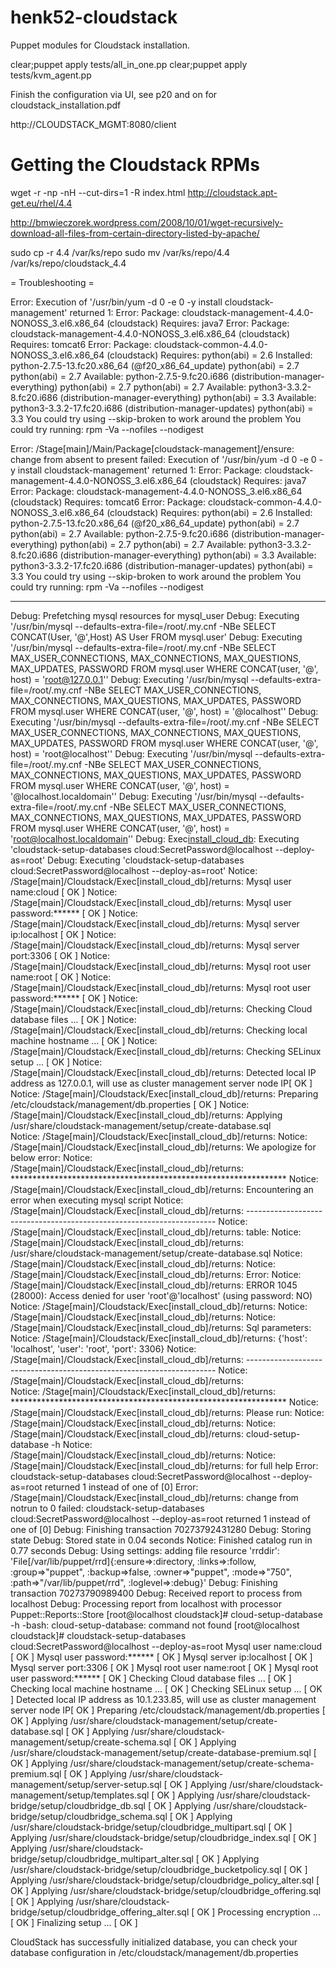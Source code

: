 henk52-cloudstack
=================

Puppet modules for Cloudstack installation.

  clear;puppet apply tests/all_in_one.pp 
  clear;puppet apply tests/kvm_agent.pp 


Finish the configuration via UI, see p20 and on for cloudstack_installation.pdf

http://CLOUDSTACK_MGMT:8080/client




# Getting the Cloudstack RPMs
wget -r -np -nH --cut-dirs=1 -R index.html http://cloudstack.apt-get.eu/rhel/4.4

http://bmwieczorek.wordpress.com/2008/10/01/wget-recursively-download-all-files-from-certain-directory-listed-by-apache/

sudo cp -r 4.4 /var/ks/repo
sudo mv /var/ks/repo/4.4 /var/ks/repo/cloudstack_4.4


= Troubleshooting =

Error: Execution of '/usr/bin/yum -d 0 -e 0 -y install cloudstack-management' returned 1: Error: Package: cloudstack-management-4.4.0-NONOSS_3.el6.x86_64 (cloudstack)
           Requires: java7
Error: Package: cloudstack-management-4.4.0-NONOSS_3.el6.x86_64 (cloudstack)
           Requires: tomcat6
Error: Package: cloudstack-common-4.4.0-NONOSS_3.el6.x86_64 (cloudstack)
           Requires: python(abi) = 2.6
           Installed: python-2.7.5-13.fc20.x86_64 (@f20_x86_64_update)
               python(abi) = 2.7
               python(abi) = 2.7
           Available: python-2.7.5-9.fc20.i686 (distribution-manager-everything)
               python(abi) = 2.7
               python(abi) = 2.7
           Available: python3-3.3.2-8.fc20.i686 (distribution-manager-everything)
               python(abi) = 3.3
           Available: python3-3.3.2-17.fc20.i686 (distribution-manager-updates)
               python(abi) = 3.3
 You could try using --skip-broken to work around the problem
 You could try running: rpm -Va --nofiles --nodigest

Error: /Stage[main]/Main/Package[cloudstack-management]/ensure: change from absent to present failed: Execution of '/usr/bin/yum -d 0 -e 0 -y install cloudstack-management' returned 1: Error: Package: cloudstack-management-4.4.0-NONOSS_3.el6.x86_64 (cloudstack)
           Requires: java7
Error: Package: cloudstack-management-4.4.0-NONOSS_3.el6.x86_64 (cloudstack)
           Requires: tomcat6
Error: Package: cloudstack-common-4.4.0-NONOSS_3.el6.x86_64 (cloudstack)
           Requires: python(abi) = 2.6
           Installed: python-2.7.5-13.fc20.x86_64 (@f20_x86_64_update)
               python(abi) = 2.7
               python(abi) = 2.7
           Available: python-2.7.5-9.fc20.i686 (distribution-manager-everything)
               python(abi) = 2.7
               python(abi) = 2.7
           Available: python3-3.3.2-8.fc20.i686 (distribution-manager-everything)
               python(abi) = 3.3
           Available: python3-3.3.2-17.fc20.i686 (distribution-manager-updates)
               python(abi) = 3.3
 You could try using --skip-broken to work around the problem
 You could try running: rpm -Va --nofiles --nodigest


---

Debug: Prefetching mysql resources for mysql_user
Debug: Executing '/usr/bin/mysql --defaults-extra-file=/root/.my.cnf -NBe SELECT CONCAT(User, '@',Host) AS User FROM mysql.user'
Debug: Executing '/usr/bin/mysql --defaults-extra-file=/root/.my.cnf -NBe SELECT MAX_USER_CONNECTIONS, MAX_CONNECTIONS, MAX_QUESTIONS, MAX_UPDATES, PASSWORD FROM mysql.user WHERE CONCAT(user, '@', host) = 'root@127.0.0.1''
Debug: Executing '/usr/bin/mysql --defaults-extra-file=/root/.my.cnf -NBe SELECT MAX_USER_CONNECTIONS, MAX_CONNECTIONS, MAX_QUESTIONS, MAX_UPDATES, PASSWORD FROM mysql.user WHERE CONCAT(user, '@', host) = '@localhost''
Debug: Executing '/usr/bin/mysql --defaults-extra-file=/root/.my.cnf -NBe SELECT MAX_USER_CONNECTIONS, MAX_CONNECTIONS, MAX_QUESTIONS, MAX_UPDATES, PASSWORD FROM mysql.user WHERE CONCAT(user, '@', host) = 'root@localhost''
Debug: Executing '/usr/bin/mysql --defaults-extra-file=/root/.my.cnf -NBe SELECT MAX_USER_CONNECTIONS, MAX_CONNECTIONS, MAX_QUESTIONS, MAX_UPDATES, PASSWORD FROM mysql.user WHERE CONCAT(user, '@', host) = '@localhost.localdomain''
Debug: Executing '/usr/bin/mysql --defaults-extra-file=/root/.my.cnf -NBe SELECT MAX_USER_CONNECTIONS, MAX_CONNECTIONS, MAX_QUESTIONS, MAX_UPDATES, PASSWORD FROM mysql.user WHERE CONCAT(user, '@', host) = 'root@localhost.localdomain''
Debug: Exec[install_cloud_db](provider=posix): Executing 'cloudstack-setup-databases cloud:SecretPassword@localhost --deploy-as=root'
Debug: Executing 'cloudstack-setup-databases cloud:SecretPassword@localhost --deploy-as=root'
Notice: /Stage[main]/Cloudstack/Exec[install_cloud_db]/returns: Mysql user name:cloud                                                           [ OK ]
Notice: /Stage[main]/Cloudstack/Exec[install_cloud_db]/returns: Mysql user password:******                                                      [ OK ]
Notice: /Stage[main]/Cloudstack/Exec[install_cloud_db]/returns: Mysql server ip:localhost                                                       [ OK ]
Notice: /Stage[main]/Cloudstack/Exec[install_cloud_db]/returns: Mysql server port:3306                                                          [ OK ]
Notice: /Stage[main]/Cloudstack/Exec[install_cloud_db]/returns: Mysql root user name:root                                                       [ OK ]
Notice: /Stage[main]/Cloudstack/Exec[install_cloud_db]/returns: Mysql root user password:******                                                 [ OK ]
Notice: /Stage[main]/Cloudstack/Exec[install_cloud_db]/returns: Checking Cloud database files ...                                               [ OK ]
Notice: /Stage[main]/Cloudstack/Exec[install_cloud_db]/returns: Checking local machine hostname ...                                             [ OK ]
Notice: /Stage[main]/Cloudstack/Exec[install_cloud_db]/returns: Checking SELinux setup ...                                                      [ OK ]
Notice: /Stage[main]/Cloudstack/Exec[install_cloud_db]/returns: Detected local IP address as 127.0.0.1, will use as cluster management server node IP[ OK ]
Notice: /Stage[main]/Cloudstack/Exec[install_cloud_db]/returns: Preparing /etc/cloudstack/management/db.properties                              [ OK ]
Notice: /Stage[main]/Cloudstack/Exec[install_cloud_db]/returns: Applying /usr/share/cloudstack-management/setup/create-database.sql             
Notice: /Stage[main]/Cloudstack/Exec[install_cloud_db]/returns: 
Notice: /Stage[main]/Cloudstack/Exec[install_cloud_db]/returns: We apologize for below error:
Notice: /Stage[main]/Cloudstack/Exec[install_cloud_db]/returns: ***************************************************************
Notice: /Stage[main]/Cloudstack/Exec[install_cloud_db]/returns: Encountering an error when executing mysql script
Notice: /Stage[main]/Cloudstack/Exec[install_cloud_db]/returns: ----------------------------------------------------------------------
Notice: /Stage[main]/Cloudstack/Exec[install_cloud_db]/returns: table:
Notice: /Stage[main]/Cloudstack/Exec[install_cloud_db]/returns: /usr/share/cloudstack-management/setup/create-database.sql
Notice: /Stage[main]/Cloudstack/Exec[install_cloud_db]/returns: 
Notice: /Stage[main]/Cloudstack/Exec[install_cloud_db]/returns: Error:
Notice: /Stage[main]/Cloudstack/Exec[install_cloud_db]/returns: ERROR 1045 (28000): Access denied for user 'root'@'localhost' (using password: NO)
Notice: /Stage[main]/Cloudstack/Exec[install_cloud_db]/returns: 
Notice: /Stage[main]/Cloudstack/Exec[install_cloud_db]/returns: 
Notice: /Stage[main]/Cloudstack/Exec[install_cloud_db]/returns: Sql parameters:
Notice: /Stage[main]/Cloudstack/Exec[install_cloud_db]/returns: {'host': 'localhost', 'user': 'root', 'port': 3306}
Notice: /Stage[main]/Cloudstack/Exec[install_cloud_db]/returns: ----------------------------------------------------------------------
Notice: /Stage[main]/Cloudstack/Exec[install_cloud_db]/returns:             
Notice: /Stage[main]/Cloudstack/Exec[install_cloud_db]/returns: ***************************************************************
Notice: /Stage[main]/Cloudstack/Exec[install_cloud_db]/returns: Please run:
Notice: /Stage[main]/Cloudstack/Exec[install_cloud_db]/returns: 
Notice: /Stage[main]/Cloudstack/Exec[install_cloud_db]/returns:     cloud-setup-database -h
Notice: /Stage[main]/Cloudstack/Exec[install_cloud_db]/returns: 
Notice: /Stage[main]/Cloudstack/Exec[install_cloud_db]/returns: for full help
Error: cloudstack-setup-databases cloud:SecretPassword@localhost --deploy-as=root returned 1 instead of one of [0]
Error: /Stage[main]/Cloudstack/Exec[install_cloud_db]/returns: change from notrun to 0 failed: cloudstack-setup-databases cloud:SecretPassword@localhost --deploy-as=root returned 1 instead of one of [0]
Debug: Finishing transaction 70273792431280
Debug: Storing state
Debug: Stored state in 0.04 seconds
Notice: Finished catalog run in 0.77 seconds
Debug: Using settings: adding file resource 'rrddir': 'File[/var/lib/puppet/rrd]{:ensure=>:directory, :links=>:follow, :group=>"puppet", :backup=>false, :owner=>"puppet", :mode=>"750", :path=>"/var/lib/puppet/rrd", :loglevel=>:debug}'
Debug: Finishing transaction 70273790989400
Debug: Received report to process from localhost
Debug: Processing report from localhost with processor Puppet::Reports::Store
[root@localhost cloudstack]# cloud-setup-database -h
-bash: cloud-setup-database: command not found
[root@localhost cloudstack]# cloudstack-setup-databases cloud:SecretPassword@localhost --deploy-as=root
Mysql user name:cloud                                                           [ OK ]
Mysql user password:******                                                      [ OK ]
Mysql server ip:localhost                                                       [ OK ]
Mysql server port:3306                                                          [ OK ]
Mysql root user name:root                                                       [ OK ]
Mysql root user password:******                                                 [ OK ]
Checking Cloud database files ...                                               [ OK ]
Checking local machine hostname ...                                             [ OK ]
Checking SELinux setup ...                                                      [ OK ]
Detected local IP address as 10.1.233.85, will use as cluster management server node IP[ OK ]
Preparing /etc/cloudstack/management/db.properties                              [ OK ]
Applying /usr/share/cloudstack-management/setup/create-database.sql             [ OK ]
Applying /usr/share/cloudstack-management/setup/create-schema.sql               [ OK ]
Applying /usr/share/cloudstack-management/setup/create-database-premium.sql     [ OK ]
Applying /usr/share/cloudstack-management/setup/create-schema-premium.sql       [ OK ]
Applying /usr/share/cloudstack-management/setup/server-setup.sql                [ OK ]
Applying /usr/share/cloudstack-management/setup/templates.sql                   [ OK ]
Applying /usr/share/cloudstack-bridge/setup/cloudbridge_db.sql                  [ OK ]
Applying /usr/share/cloudstack-bridge/setup/cloudbridge_schema.sql              [ OK ]
Applying /usr/share/cloudstack-bridge/setup/cloudbridge_multipart.sql           [ OK ]
Applying /usr/share/cloudstack-bridge/setup/cloudbridge_index.sql               [ OK ]
Applying /usr/share/cloudstack-bridge/setup/cloudbridge_multipart_alter.sql     [ OK ]
Applying /usr/share/cloudstack-bridge/setup/cloudbridge_bucketpolicy.sql        [ OK ]
Applying /usr/share/cloudstack-bridge/setup/cloudbridge_policy_alter.sql        [ OK ]
Applying /usr/share/cloudstack-bridge/setup/cloudbridge_offering.sql            [ OK ]
Applying /usr/share/cloudstack-bridge/setup/cloudbridge_offering_alter.sql      [ OK ]
Processing encryption ...                                                       [ OK ]
Finalizing setup ...                                                            [ OK ]

CloudStack has successfully initialized database, you can check your database configuration in /etc/cloudstack/management/db.properties
